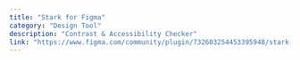 ```yaml
---
title: "Stark for Figma"
category: "Design Tool"
description: "Contrast & Accessibility Checker"
link: "https://www.figma.com/community/plugin/732603254453395948/stark-contrast-accessibility-checker"
---
```

